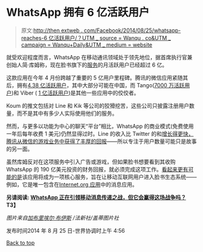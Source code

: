 # WhatsApp 拥有 6 亿活跃用户

> 原文:[http://then extweb . com/Facebook/2014/08/25/whatsapp-reaches-6 亿活跃用户/？UTM _ source = Wanqu . co&UTM _ campaign = Wanqu+Daily&UTM _ medium = website](http://thenextweb.com/facebook/2014/08/25/whatsapp-reaches-600-million-active-users/?utm_source=wanqu.co&utm_campaign=Wanqu+Daily&utm_medium=website)

就受欢迎程度而言，WhatsApp 在移动通讯领域处于领先地位，据首席执行官兼创始人简·库姆称，现在脸书旗下的[服务](https://thenextweb.com/news/facebook-acquires-whatsapp-16-billion)的月活跃用户已经超过 6 亿。

这款应用在今年 4 月份跨越了重要的 5 亿用户里程碑。腾讯的微信应用紧随其后，拥有[4.38 亿活跃用户](https://thenextweb.com/news/wechat-climbs-to-438-million-monthly-active-users-closing-in-on-whatsapps-500-million)，其中大部分可能在中国，而 Tango([7000 万活跃用户](https://thenextweb.com/news/chat-app-tango-raises-a-280m-mega-round-led-by-alibaba-as-it-reaches-70m-active-users))和 Viber ( [1 亿活跃用户](https://thenextweb.com/news/japans-rakuten-moves-messaging-deal-buy-viber-900m))是其他一些应用中的佼佼者。

Koum 的推文包括对 Line 和 Kik 等公司的狡猾挖苦，这些公司只披露注册用户数量，而不是其中有多少人实际使用他们的服务。

然而，与更多以功能为中心的聊天“平台”相比，WhatsApp 的商业模式(免费使用一年后每年收费 1 美元)仍然显得过时。Line 的收入比 Twitter 的和[增长得更快，腾讯从微信的游戏业务中获得了丰厚的回报](https://www.reuters.com/article/2014/08/13/tencent-results-idUSL4N0QJ3CE20140813)——所以专注于用户数量可能只是故事的另一面。

虽然库姆反对在这项服务中引入广告或游戏，但如果脸书想要看到其收购 WhatsApp 的 190 亿美元投资的财务回报，就必须完成这项工作。[看起来更有可能的是](https://thenextweb.com/news/facebooks-two-pronged-mobile-messaging-app-strategy)该应用将成为一项核心服务，旨在让移动互联网用户进入脸书生态系统——例如，它是唯一包含在[Internet.org 应用](https://thenextweb.com/news/facebooks-internet-org-launches-first-app-offering-basic-internet-services-free)中的消息应用。

**另请阅读: [WhatsApp 正在引领移动消息传递之战，但它会赢得这场战争吗？](https://thenextweb.com/news/whatsapp-is-leading-the-mobile-messaging-battle-but-will-it-win-the-war)T3】**

*图片来自[加布里埃尔·布伊斯](http://www.gettyimages.com/detail/news-photo/the-facebook-and-whatsapp-applications-icons-are-displayed-news-photo/470695839) /法新社/盖蒂图片社*

<footer class="c-article__pubDate md:flex md:justify-between">

发布时间<time datetime="2019-02-11 12:07:00">2014 年 8 月 25 日-世界协调时上午 4:56</time>

[Back to top](#)</footer>